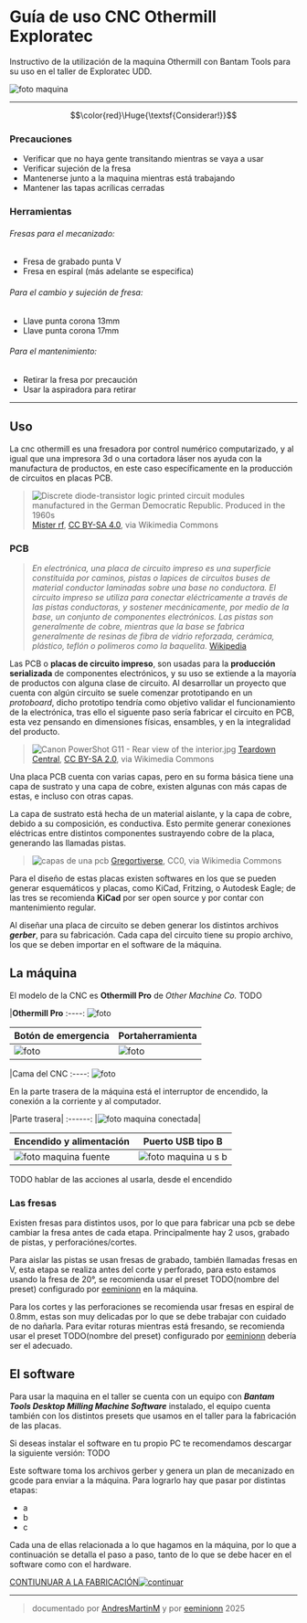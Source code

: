 # Guía de uso CNC Othermill Exploratec
Instructivo de la utilización de la maquina Othermill con Bantam Tools para su uso en el taller de Exploratec UDD.

![foto maquina](img/comp/maquina.jpg)

------------------------

$$\color{red}\Huge{\textsf{Considerar!}}$$

### Precauciones

- Verificar que no haya gente transitando mientras se vaya a usar
- Verificar sujeción de la fresa 
- Mantenerse junto a la maquina mientras está trabajando
- Mantener las tapas acrílicas cerradas

### Herramientas

###### Fresas para el mecanizado:
- Fresa de grabado punta V 
- Fresa en espiral
(más adelante se especifica)

###### Para el cambio y sujeción de fresa:
- Llave punta corona 13mm
- Llave punta corona 17mm

###### Para el mantenimiento:
- Retirar la fresa por precaución
- Usar la aspiradora para retirar 

------------------------

## Uso
La cnc othermill es una fresadora por control numérico computarizado, y al igual que una impresora 3d o una cortadora láser nos ayuda con la manufactura de productos, en este caso específicamente en la producción de circuitos en placas PCB.

>![Discrete diode-transistor logic printed circuit modules manufactured in the German Democratic Republic. Produced in the 1960s](img/comp/pcbEjemplo.jpg)
<a href="https://commons.wikimedia.org/wiki/File:GS48_63.jpg">Mister rf</a>, <a href="https://creativecommons.org/licenses/by-sa/4.0">CC BY-SA 4.0</a>, via Wikimedia Commons

### PCB
>*En electrónica, una placa de circuito impreso es una superficie constituida por caminos, pistas o lapices de circuitos buses de material conductor laminadas sobre una base no conductora. El circuito impreso se utiliza para conectar eléctricamente a través de las pistas conductoras, y sostener mecánicamente, por medio de la base, un conjunto de componentes electrónicos. Las pistas son generalmente de cobre, mientras que la base se fabrica generalmente de resinas de fibra de vidrio reforzada, cerámica, plástico, teflón o polímeros como la baquelita.*
>[Wikipedia](https://es.wikipedia.org/wiki/Circuito_impreso)

Las PCB o **placas de circuito impreso**, son usadas para la **producción serializada** de componentes electrónicos, y su uso se extiende a la mayoría de productos con alguna clase de circuito. Al desarrollar un proyecto que cuenta con algún circuito se suele comenzar prototipando en un *protoboard*, dicho prototipo tendría como objetivo validar el funcionamiento de la electrónica, tras ello el siguente paso sería fabricar el circuito en PCB, esta vez pensando en dimensiones físicas, ensambles, y en la integralidad del producto.

>![Canon PowerShot G11 - Rear view of the interior.jpg](img/comp/interiorCamara.jpg)
<a href="https://commons.wikimedia.org/wiki/File:Canon_PowerShot_G11_-_Rear_view_of_the_interior.jpg">Teardown Central</a>, <a href="https://creativecommons.org/licenses/by-sa/2.0">CC BY-SA 2.0</a>, via Wikimedia Commons

Una placa PCB cuenta con varias capas, pero en su forma básica tiene una capa de sustrato y una capa de cobre, existen algunas con más capas de estas, e incluso con otras capas.

La capa de sustrato está hecha de un material aislante, y la capa de cobre, debido a su composición, es conductiva. Esto permite generar conexiones eléctricas entre distintos componentes sustrayendo cobre de la placa, generando las llamadas pistas.

>![capas de una pcb](img/comp/pcbCapas.png)
<a href="https://commons.wikimedia.org/wiki/File:Layers_of_Single-Layer_PCB_Simplified.svg">Gregortiverse</a>, CC0, via Wikimedia Commons

Para el diseño de estas placas existen softwares en los que se pueden generar esquemáticos y placas, como KiCad, Fritzing, o Autodesk Eagle; de las tres se recomienda **KiCad** por ser open source y por contar con mantenimiento regular.

Al diseñar una placa de circuito se deben generar los distintos archivos ***gerber***, para su fabricación. Cada capa del circuito tiene su propio archivo, los que se deben importar en el software de la máquina.

## La máquina
El modelo de la CNC es **Othermill Pro** de *Other Machine Co.* TODO 

|**Othermill Pro**
:----:
![foto](img/comp/maquina.jpg)

|Botón de emergencia | Portaherramienta
---------------------|-------------------------
![foto](img/comp/champi.jpg) | ![foto](img/comp/fresaPuesta.jpg)

|Cama del CNC
:----:
![foto](img/comp/cama.jpg)

En la parte trasera de la máquina está el interruptor de encendido, la conexión a la corriente y al computador.

|Parte trasera|
:------:
|![foto maquina conectada](img/comp/maquinaConectada.jpg)|

|Encendido y alimentación  | Puerto USB tipo B 
---------------------------|-------------------------------
![foto maquina fuente](img/comp/maquinaFuente.jpg) | ![foto maquina u s b](img/comp/maquinaUSB.jpg)

TODO hablar de las acciones al usarla, desde el encendido

### Las fresas
Existen fresas para distintos usos, por lo que para fabricar una pcb se debe cambiar la fresa antes de cada etapa. Principalmente hay 2 usos, grabado de pistas, y perforaciónes/cortes.

Para aislar las pistas se usan fresas de grabado, también llamadas fresas en V, esta etapa se realiza antes del corte y perforado, para esto estamos usando la fresa de 20°, se recomienda usar el preset TODO(nombre del preset) configurado por [eeminionn](https://github.com/eeminionn) en la máquina.

Para los cortes y las perforaciones se recomienda usar fresas en espiral de 0.8mm, estas son muy delicadas por lo que se debe trabajar con cuidado de no dañarla. Para evitar roturas mientras está fresando, se recomienda usar el preset TODO(nombre del preset) configurado por [eeminionn](https://github.com/eeminionn) debería ser el adecuado.

## El software
Para usar la maquina en el taller se cuenta con un equipo con ***Bantam Tools Desktop Milling Machine Software*** instalado, el equipo cuenta también con los distintos presets que usamos en el taller para la fabricación de las placas.

Si deseas instalar el software en tu propio PC te recomendamos descargar la siguiente versión: TODO

Este software toma los archivos gerber y genera un plan de mecanizado en gcode para enviar a la máquina. Para lograrlo hay que pasar por distintas etapas:
- a
- b
- c

Cada una de ellas relacionada a lo que hagamos en la máquina, por lo que a continuación se detalla el paso a paso, tanto de lo que se debe hacer en el software como con el hardware.


[CONTIUNUAR A LA FABRICACIÓN](fab/)[![continuar](https://web.archive.org/web/20000829204600/http://www.geocities.com:80/Tokyo/Gulf/6263/next.gif)](fab/)

---

>documentado por [AndresMartinM](https://github.com/AndresMartinM) y por [eeminionn](https://github.com/eeminionn) 2025
